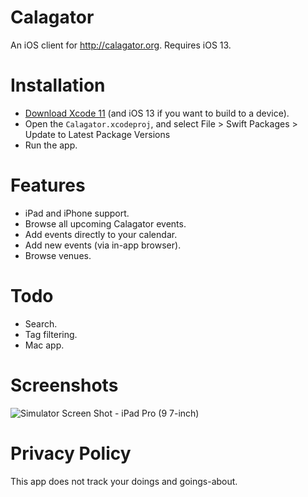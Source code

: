 # Calagator
An iOS client for http://calagator.org. Requires iOS 13.

# Installation
- [Download Xcode 11](https://developer.apple.com/download/) (and iOS 13 if you want to build to a device).
- Open the `Calagator.xcodeproj`, and select File > Swift Packages > Update to Latest Package Versions
- Run the app.

# Features
- iPad and iPhone support.
- Browse all upcoming Calagator events.
- Add events directly to your calendar.
- Add new events (via in-app browser).
- Browse venues.

# Todo
- Search.
- Tag filtering.
- Mac app.

# Screenshots

![Simulator Screen Shot - iPad Pro (9 7-inch)](https://user-images.githubusercontent.com/1952578/63822358-ede87f00-c904-11e9-8f36-4fc019191481.png)

# Privacy Policy

This app does not track your doings and goings-about.
